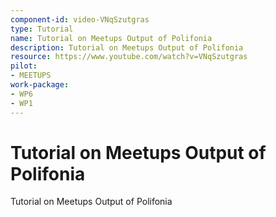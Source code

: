 ```yaml
---
component-id: video-VNqSzutgras
type: Tutorial
name: Tutorial on Meetups Output of Polifonia
description: Tutorial on Meetups Output of Polifonia
resource: https://www.youtube.com/watch?v=VNqSzutgras
pilot:
- MEETUPS
work-package:
- WP6
- WP1
---
```


# Tutorial on Meetups Output of Polifonia

Tutorial on Meetups Output of Polifonia

